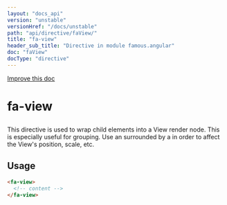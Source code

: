 ```yaml
---
layout: "docs_api"
version: "unstable"
versionHref: "/docs/unstable"
path: "api/directive/faView/"
title: "fa-view"
header_sub_title: "Directive in module famous.angular"
doc: "faView"
docType: "directive"
---
```


<div class="improve-docs">
  <a href='https://github.com/FamousInternal/famous-angular/edit/master/app/scripts/famous.angular.js#L1460'>
    Improve this doc
  </a>
</div>




<h1 class="api-title">

  fa-view



</h1>





This directive is used to wrap child elements into a View render node.  This is especially useful for grouping.
Use an <fa-view> surrounded by a <fa-modifier> in order to affect the View's position, scale, etc.








  
<h2 id="usage">Usage</h2>
  
```html
<fa-view>
  <!-- content -->
</fa-view>
```
  
  

  





